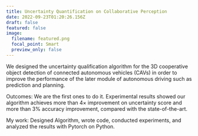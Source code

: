 ```yaml
---
title: Uncertainty Quantification on Collaborative Perception
date: 2022-09-23T01:20:26.156Z
draft: false
featured: false
image:
  filename: featured.png
  focal_point: Smart
  preview_only: false
---
```

We designed the uncertainty qualification algorithm for the 3D cooperative object detection of connected autonomous vehicles (CAVs) in order to improve the performance of the later module of autonomous driving such as prediction and planning. 

Outcomes: We are the first ones to do it.  Experimental results showed our algorithm achieves more than 4× improvement on uncertainty score and more than 3% accuracy improvement, compared with the state-of-the-art. 

My work: Designed Algorithm, wrote code, conducted experiments, and analyzed the results with Pytorch on Python.